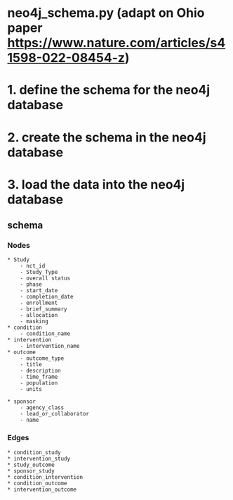 # neo4j_schema.py (adapt on Ohio paper https://www.nature.com/articles/s41598-022-08454-z)

# 1. define the schema for the neo4j database
# 2. create the schema in the neo4j database
# 3. load the data into the neo4j database


## schema
### Nodes
    * Study
        - nct_id
        - Study Type
        - overall status
        - phase
        - start_date
        - completion_date
        - enrollment
        - brief_summary
        - allocation
        - masking
    * condition
        - condition_name
    * intervention
        - intervention_name
    * outcome
        - outcome_type
        - title
        - description
        - time_frame
        - population
        - units

    * sponsor
        - agency_class
        - lead_or_collaborator
        - name


### Edges
    * condition_study
    * intervention_study
    * study_outcome
    * sponsor_study
    * condition_intervention
    * condition_outcome
    * intervention_outcome

